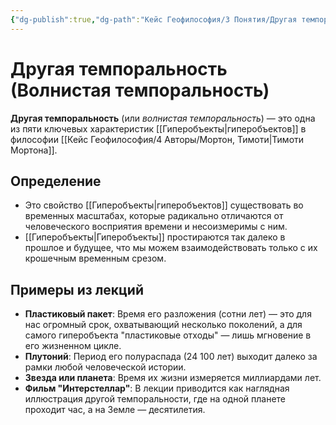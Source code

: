 ```yaml
---
{"dg-publish":true,"dg-path":"Кейс Геофилософия/3 Понятия/Другая темпоральность","permalink":"/kejs-geofilosofiya/3-ponyatiya/drugaya-temporalnost/","dgShowLocalGraph":true}
---
```


# Другая темпоральность (Волнистая темпоральность)

**Другая темпоральность** (или *волнистая темпоральность*) — это одна из пяти ключевых характеристик [[Гиперобъекты\|гиперобъектов]] в философии [[Кейс Геофилософия/4 Авторы/Мортон, Тимоти\|Тимоти Мортона]].

## Определение
- Это свойство [[Гиперобъекты\|гиперобъектов]] существовать во временных масштабах, которые радикально отличаются от человеческого восприятия времени и несоизмеримы с ним.
- [[Гиперобъекты\|Гиперобъекты]] простираются так далеко в прошлое и будущее, что мы можем взаимодействовать только с их крошечным временным срезом.

## Примеры из лекций
- **Пластиковый пакет**: Время его разложения (сотни лет) — это для нас огромный срок, охватывающий несколько поколений, а для самого гиперобъекта "пластиковые отходы" — лишь мгновение в его жизненном цикле.
- **Плутоний**: Период его полураспада (24 100 лет) выходит далеко за рамки любой человеческой истории.
- **Звезда или планета**: Время их жизни измеряется миллиардами лет.
- **Фильм "Интерстеллар"**: В лекции приводится как наглядная иллюстрация другой темпоральности, где на одной планете проходит час, а на Земле — десятилетия.